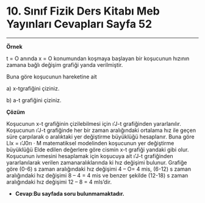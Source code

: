 # 10. Sınıf Fizik Ders Kitabı Meb Yayınları Cevapları Sayfa 52

---

**Örnek**

t = O anında x = O konumundan koşmaya başlayan bir koşucunun hızının zamana bağlı değişim grafiği yanda verilmiştir.

 Buna göre koşucunun hareketine ait

 a) x-tgrafiğini çiziniz.

 b) a-t grafiğini çiziniz.

**Çözüm**

Koşucunun x-t grafiğinin çizilebilmesi için ı’J-t grafiğinden yararlanılır. Koşucunun ı’J-t grafiğinde her bir zaman aralığındaki ortalama hız ile geçen süre çarpılarak o aralıktaki yer değiştirme büyüklüğü hesaplanır. Buna göre Llx = ı’J0rı · M matematiksel modelinden koşucunun yer değiştirme büyüklüğü Elde edilen değerlere göre cismin x-t grafiği yandaki gibi olur. Koşucunun ivmesini hesaplamak için koşucuya ait ı’J-t grafiğinden yararlanılarak verilen zamanaralıklarında ki hız değişimi bulunur. Grafiğe göre (0-6) s zaman aralığındaki hız değişimi 4 – O= 4 mis, (6-12) s zaman aralığındaki hız değişimi 8 – 4 = 4 mis ve benzer şekilde (12-18) s zaman aralığındaki hız değişimi 12 – 8 = 4 mls’dir.

-   **Cevap**:**Bu sayfada soru bulunmamaktadır.**